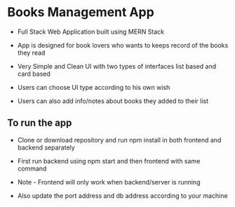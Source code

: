 # Books Management App

- Full Stack Web Application built using MERN Stack

- App is designed for book lovers who wants to keeps record of the books they read

- Very Simple and Clean UI with two types of interfaces list based and card based

- Users can choose UI type according to his own wish

- Users can also add info/notes about books they added to their list


## To run the app 

- Clone or download repository and run npm install in both frontend and backend separately

- First run backend using npm start and then frontend with same command

- Note - Frontend will only work when backend/server is running

- Also update the port address and db address according to your machine

